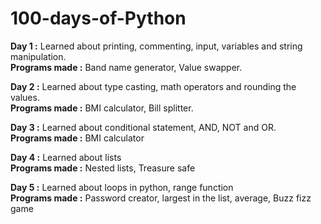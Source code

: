 # 100-days-of-Python

**Day 1 :** Learned about printing, commenting, input, variables and string manipulation.                                                                                                    
**Programs made :** Band name generator, Value swapper.

**Day 2 :** Learned about type casting, math operators and rounding the values.                                                                                                                
**Programs made :** BMI calculator, Bill splitter.

**Day 3 :** Learned about conditional statement, AND, NOT and OR.                                                                                                                             
**Programs made :** BMI calculator


**Day 4 :** Learned about lists                                                                                                                             
**Programs made :** Nested lists, Treasure safe

**Day 5 :** Learned about loops in python, range function                                                                                                                             
**Programs made :** Password creator, largest in the list, average, Buzz fizz game
